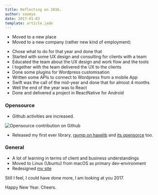 ```yaml
---
title: Reflecting on 2016.
author: saumya
date: 2017-01-03
template: article.jade
---
```


 - Moved to a new place
 - Moved to a new company (rather new kind of employment) 

<span class="more"></span>

 - Chose what to do for that year and done that
 - Started with some UX design and consulting for clients with a team
 - Educated the team about the UX design and work flow and the tools
 - I together with the team delivered the UX to the clients
 - Done some plugins for Wordpress customisation
 - Written some APIs to connect to Wordpress from a mobile App
 - Swift was the call of the mid-year and done that for almost 4 months
 - Well the end of the year was to React
 - Done and delivered a project in ReactNative for Android          


### Opensource 

 - Github activities are increased.

![Opensource contribution on Github](https://c1.staticflickr.com/1/389/31206649944_27be46b4c5_z.jpg) 

 - Released my first ever library, [raymp on haxelib][1] and [its opensorce][2] too.

### General

 - A lot of learning in terms of client and business understandings 
 - Moved to Linux (Ubuntu) from macOS as primary dev-environment
 - Redesigned [my site][3]                    


Still I feel, I could have done more, I am looking at you 2017.


Happy New Year.
Cheers.











[1]: http://lib.haxe.org/p/raymp
[2]: https://github.com/saumya/raymp
[3]: https://saumya.github.io













